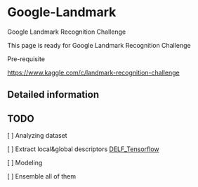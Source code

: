 # Google-Landmark
Google Landmark Recognition Challenge

This page is ready for Google Landmark Recognition Challenge



Pre-requisite

https://www.kaggle.com/c/landmark-recognition-challenge



## Detailed information


## TODO

[ ] Analyzing dataset 

[ ] Extract local&global descriptors [DELF_Tensorflow](https://github.com/mercileesb/delf_tensorflow)

[ ] Modeling

[ ] Ensemble all of them
